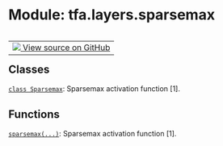 <div itemscope itemtype="http://developers.google.com/ReferenceObject">
<meta itemprop="name" content="tfa.layers.sparsemax" />
<meta itemprop="path" content="Stable" />
</div>

# Module: tfa.layers.sparsemax


<table class="tfo-notebook-buttons tfo-api" align="left">

<td>
  <a target="_blank" href="https://github.com/tensorflow/addons/tree/r0.7/tensorflow_addons/layers/sparsemax.py">
    <img src="https://www.tensorflow.org/images/GitHub-Mark-32px.png" />
    View source on GitHub
  </a>
</td></table>







## Classes

[`class Sparsemax`](../../tfa/layers/Sparsemax.md): Sparsemax activation function [1].

## Functions

[`sparsemax(...)`](../../tfa/activations/sparsemax.md): Sparsemax activation function [1].



